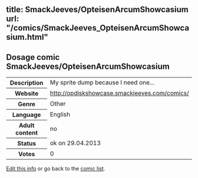 title: SmackJeeves/OpteisenArcumShowcasium
url: "/comics/SmackJeeves_OpteisenArcumShowcasium.html"
---
Dosage comic SmackJeeves/OpteisenArcumShowcasium
-----------------------------------------

<p id="msg"></p>
<script type="text/javascript">
if (window.location.search === '?edit_info_mail=sent_ok') {
  var elem = document.getElementById("msg");
  elem.innerHTML = 'Edited information sucessfully sent.';
  elem.className = 'ok';
}
</script>
<table class="comicinfo">
<tr>
<th>Description</th><td>My sprite dump because I need one...</td>
</tr>
<tr>
<th>Website</th><td><a href="http://opdiskshowcase.smackjeeves.com/comics/">http://opdiskshowcase.smackjeeves.com/comics/</a></td>
</tr>
<tr>
<th>Genre</th><td>Other</td>
</tr>
<tr>
<th>Language</th><td>English</td>
</tr>
<tr>
<th>Adult content</th><td>no</td>
</tr>
<tr>
<th>Status</th><td>ok on 29.04.2013</td>
</tr>
<tr>
<th>Votes</th><td>0</td>
</tr>
</table>

[Edit this info](SmackJeeves_OpteisenArcumShowcasium_edit.html) or go back to the [comic list](../comic-index.html).
